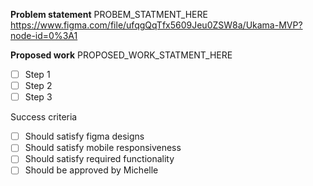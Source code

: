**Problem statement**
PROBEM_STATMENT_HERE
https://www.figma.com/file/ufqgQqTfx5609Jeu0ZSW8a/Ukama-MVP?node-id=0%3A1

**Proposed work**
PROPOSED_WORK_STATMENT_HERE

- [ ] Step 1
- [ ] Step 2 
- [ ] Step 3

Success criteria
- [ ] Should satisfy figma designs
- [ ] Should satisfy mobile responsiveness
- [ ] Should satisfy required functionality
- [ ] Should be approved by Michelle
